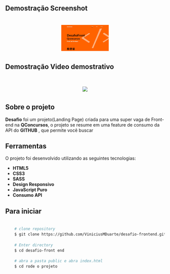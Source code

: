 
## Demostração Screenshot

<h1 align="center">
   <img src="./github/screeshot-desafio.jpg" width="150px"/>
</h1>

## Demostração Video demostrativo

<h1 align="center">
   <img src="./github/desafio-frontend.gif" width="150px"/>
</h1>


## Sobre o projeto

**Desafio** foi um projeto(Landing Page) criada para uma super vaga de Front-end na **QConcursos**, o projeto se resume em uma feature de consumo da API do **GITHUB** , que permite você buscar 


## Ferramentas

O projeto foi desenvolvido utilizando as seguintes tecnologias:

- **HTML5**
- **CSS3**
- **SASS**
- **Design Responsivo**
- **JavaScript Puro**
- **Consumo API**


## Para iniciar

```bash

    # clone repository
    $ git clone https://github.com/ViniciusMDuarte/desafio-frontend.git

    # Enter directory
    $ cd desafio-front end

    # abra a pasta public e abra index.html
    $ cd rode o projeto
    
```